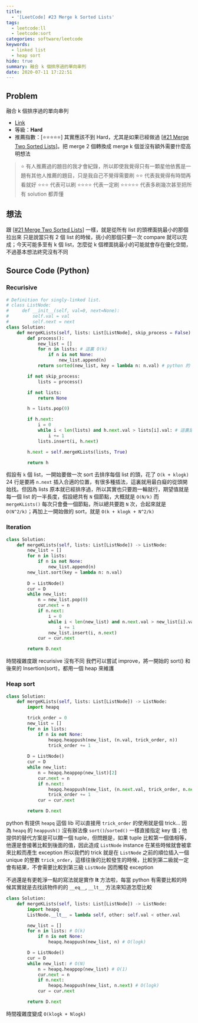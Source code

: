 ```yaml
---
title:
  - '[LeetCode] #23 Merge k Sorted Lists'
tags:
  - leetcode:ll
  - leetcode:sort
categories: software/leetcode
keywords:
  - linked list
  - heap sort
hide: true
summary: 融合 k 個排序過的單向串列
date: 2020-07-11 17:22:51
---
```


## Problem

融合 k 個排序過的單向串列

* [Link](https://leetcode.com/problems/merge-k-sorted-lists/)
* 等級：**Hard**
* 推薦指數：[:star::star::star::star::star:] 其實應該不到 Hard，尤其是如果已經做過 [[#21 Merge Two Sorted Lists](https://chungchris.github.io/2021/07/11/software/leecode/Merge-Two-Sorted-Lists/)]。把 merge 2 個轉換成 merge k 個並沒有額外需要什麼高明想法

> :star: 有人推薦過的題目的我才會紀錄，所以即使我覺得只有一顆星他依舊是一題有其他人推薦的題目，只是我自己不覺得需要刷
> :star::star: 代表我覺得有時間再看就好
> :star::star::star: 代表可以刷
> :star::star::star::star: 代表一定刷
> :star::star::star::star::star: 代表多刷幾次甚至把所有 solution 都弄懂

## 想法

跟 [[#21 Merge Two Sorted Lists](https://chungchris.github.io/2021/07/11/software/leecode/Merge-Two-Sorted-Lists/)] 一樣，就是從所有 list 的頭裡面挑最小的那個拉出來
只是說當只有 2 個 list 的時候，挑小的那個只要一次 compare 就可以完成；今天可能多至有 k 個 list，怎麼從 k 個裡面挑最小的可能就會存在優化空間，不過基本想法終究沒有不同

## Source Code (Python)

### Recurisive

``` python
# Definition for singly-linked list.
# class ListNode:
#     def __init__(self, val=0, next=None):
#         self.val = val
#         self.next = next
class Solution:
    def mergeKLists(self, lists: List[ListNode], skip_process = False) -> ListNode:
        def process():
            new_list = []
            for n in lists: # 這裏 O(k)
                if n is not None:
                    new_list.append(n)
            return sorted(new_list, key = lambda n: n.val) # python 的 sort 可以當作他 O(klogk)

        if not skip_process:
            lists = process()

        if not lists:
            return None

        h = lists.pop(0)

        if h.next:
            i = 0
            while i < len(lists) and h.next.val > lists[i].val: # 這裏是用 Insertion(sort) 期望值就是 O(n/k)
                i += 1
            lists.insert(i, h.next)

        h.next = self.mergeKLists(lists, True)

        return h
```

假設有 `k` 個 list，一開始要做一次 sort 去排序每個 list 的頭，花了 `O(k + klogk)`
24 行是要將 `n.next` 插入合適的位置，有很多種插法，這裏就用最白癡的從頭開始找。但因為 lists 原本就已經排序過，所以其實也只要跑一輪就行，期望值就是每一個 list 的一半長度，假設總共有 `N` 個節點，大概就是 `O(N/k)`
而 `mergeKLists()` 每次只會疊一個節點，所以總共要跑 `N` 次，合起來就是 `O(N^2/k)`；再加上一開始做的 sort，就是 `O(k + klogk + N^2/k)`

### Iteration

``` python
class Solution:
    def mergeKLists(self, lists: List[ListNode]) -> ListNode:
        new_list = []
        for n in lists:
            if n is not None:
                new_list.append(n)
        new_list.sort(key = lambda n: n.val)
        
        D = ListNode()
        cur = D
        while new_list:
            n = new_list.pop(0)
            cur.next = n
            if n.next:
                i = 0
                while i < len(new_list) and n.next.val > new_list[i].val:
                    i += 1
                new_list.insert(i, n.next)
            cur = cur.next

        return D.next
```

時間複雜度跟 recurisive 沒有不同
我們可以嘗試 improve，將一開始的 sort() 和後來的 Insertion(sort)，都用一個 heap 來維護

### Heap sort

``` python
class Solution:
    def mergeKLists(self, lists: List[ListNode]) -> ListNode:
        import heapq

        trick_order = 0
        new_list = []
        for n in lists:
            if n is not None:
                heapq.heappush(new_list, (n.val, trick_order, n))
                trick_order += 1
        
        D = ListNode()
        cur = D
        while new_list:
            n = heapq.heappop(new_list)[2]
            cur.next = n
            if n.next:
                heapq.heappush(new_list, (n.next.val, trick_order, n.next))
                trick_order += 1
            cur = cur.next

        return D.next
```

python 有提供 `heapq` 這個 lib 可以直接用
`trick_order` 的使用就是個 trick... 因為 `heapq` 的 `heappush()` 沒有辦法像 `sort()`/`sorted()` 一樣直接指定 key 值；他提供的替代方案是可以餵一個 tuple，但問題是，如果 tuple 比較第一個值相等，他還是會接著比較到後面的值，因此造成 `ListNode` instance 在某些時候就會被拿來比較而產生 exception
所以我們的 trick 就是在 `ListNode` 之前的順位插入一個 unique 的整數 `trick_order`，這樣往後的比較發生的時候，比較到第二級就一定會有結果，不會需要比較到第三級 `ListNode` 因而觸發 exception

不過還是有更乾淨一點的寫法就是實作 __lt__ 方法啦，每當 python 有需要比較的時候其實就是去找該物件的的 `__eq__`, `__lt__` 方法來知道怎麼比較

``` python
class Solution:
    def mergeKLists(self, lists: List[ListNode]) -> ListNode:
        import heapq
        ListNode.__lt__ = lambda self, other: self.val < other.val

        new_list = []
        for n in lists: # O(k)
            if n is not None:
                heapq.heappush(new_list, n) # O(logk)

        D = ListNode()
        cur = D
        while new_list: # O(N)
            n = heapq.heappop(new_list) # O(1)
            cur.next = n
            if n.next:
                heapq.heappush(new_list, n.next) # O(logk)
            cur = cur.next

        return D.next
```

時間複雜度變成 `O(klogk + Nlogk)`
